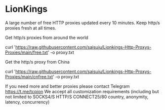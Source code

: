 # LionKings
A large number of free HTTP proxies updated every 10 minutes.
Keep http/s proxies fresh at all times.

Get http/s proxies from around the world

curl 'https://raw.githubusercontent.com/saisuiu/Lionkings-Http-Proxys-Proxies/main/free.txt' -o proxy.txt

Get the http/s proxy from China

curl 'https://raw.githubusercontent.com/saisuiu/Lionkings-Http-Proxys-Proxies/main/cnfree.txt' -o proxy.txt

If you need more and better proxies please contact Telegram https://t.me/tcpion 
We accept all customization requirements (including but not limited to SOCKS4/S HTTP/S CONNECT25/80 country, anonymity, latency, concurrency)